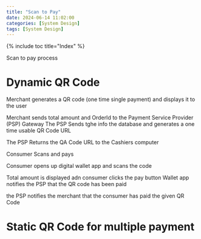 ```yaml
---
title: "Scan to Pay"
date: 2024-06-14 11:02:00
categories: [System Design]
tags: [System Design]
---
```


{% include toc title="Index" %}

Scan to pay process

# Dynamic QR Code

Merchant generates a QR code (one time single payment) and displays it to the
user

Merchant sends total amount and OrderId to the Payment Service Provider (PSP)
Gateway
The PSP Sends tghe info the database and generates a one time usable QR Code URL

The PSP Returns the QA Code URL to the Cashiers computer

Consumer Scans and pays

Consumer opens up digital wallet app and scans the code

Total amount is displayed adn consumer clicks the pay button
Wallet app notifies the PSP that the QR code has been paid

the PSP notifies the merchant that the consumer has paid the given QR Code

# Static QR Code for multiple payment